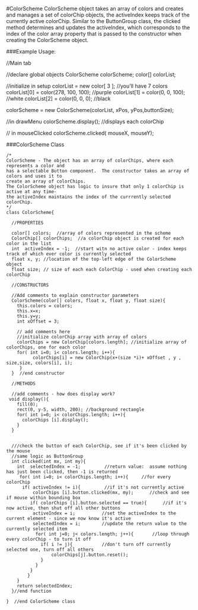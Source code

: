 #ColorScheme
ColorScheme object takes an array of colors and creates and manages a set of colorChip objects, the activeIndex keeps track of the currently active colorChip.  Similar to the ButtonGroup class, the clicked method determines and updates the activeIndex, which corresponds to the index of the  color array property that is passed to the constructor when creating the ColorScheme object.


###Example Usage:

//Main tab

//declare global objects
ColorScheme colorScheme;
color[] colorList;
 
//initialize in setup 
colorList = new color[ 3 ];  //you'll have 7 colors
colorList[0] = color(278, 100, 100);  //purple
colorList[1] = color(0, 0, 100);  //white
colorList[2] = color(0, 0, 0);  //black

colorScheme = new ColorScheme(colorList, xPos, yPos,buttonSize);
 
//in drawMenu
colorScheme.display(); //displays each colorChip

// in mouseClicked
colorScheme.clicked( mouseX, mouseY);

###ColorScheme Class

```
/*
ColorScheme - The object has an array of colorChips, where each represents a color and 
has a selectable Button component.  The constructor takes an array of colors and uses it to 
create an array of colorChips.  
The ColorScheme object has logic to insure that only 1 colorChip is active at any time- 
the activeIndex maintains the index of the currrently selected colorChip.
*/
class ColorScheme{
  
  //PROPERTIES
  
  color[] colors;  //array of colors represented in the scheme
  ColorChip[] colorChips;  //a colorChip object is created for each color in the list
  int  activeIndex = -1;  //start witn no active color - index keeps track of which ever color is currently selected
  float x, y; //location of the top-left edge of the ColorScheme object
  float size; // size of each each ColorChip - used when creating each colorChip
  
  //CONSTRUCTORS
  
  //Add comments to explain constructor parameters
  ColorScheme(color[] colors, float x, float y, float size){
    this.colors = colors;
    this.x=x;
    this.y=y;
    int xOffset = 3;
    
    // add comments here
    //initialize colorChip array with array of colors
    colorChips = new ColorChip[colors.length]; //initialize array of colorChips, one for each color 
    for( int i=0; i< colors.length; i++){
          colorChips[i] = new ColorChip(x+(size *i)+ xOffset , y , size,size, colors[i], i);
     } 
  }  //end constructor
  
  //METHODS
  
  //add comments - how does display work?
 void display(){
    fill(0);
    rect(0, y-5, width, 200); //background rectangle
    for( int i=0; i< colorChips.length; i++){
      colorChips [i].display();
    }  
  }
  
  
  ///check the button of each ColorChip, see if it's been clicked by the mouse
  //same logic as ButtonGroup
  int clicked(int mx, int my){
    int  selectedIndex = -1;         //return value:  assume nothing has just been clicked, then -1 is returned
     for( int i=0; i< colorChips.length; i++){     //for every colorChip
      if( activeIndex != i){         //if it's not currently active
          colorChips [i].button.clicked(mx, my);      //check and see if mouse within bounding box
         if( colorChips [i].button.selected == true){      //if it's now active, then shut off all other buttons
          activeIndex = i;          //set the activeIndex to the current element - since we now know it's active
          selectedIndex = i;        //update the return value to the currently selected item
           for( int j=0; j< colors.length; j++){       //loop through every colorChip - to turn it off
             if( i != j){           //don't turn off currently selected one, turn off all others
                 colorChips[j].button.reset();
             }
           }
         }
        }
    }
    return selectedIndex;
  }//end function
  
}  //end ColorScheme class
```

